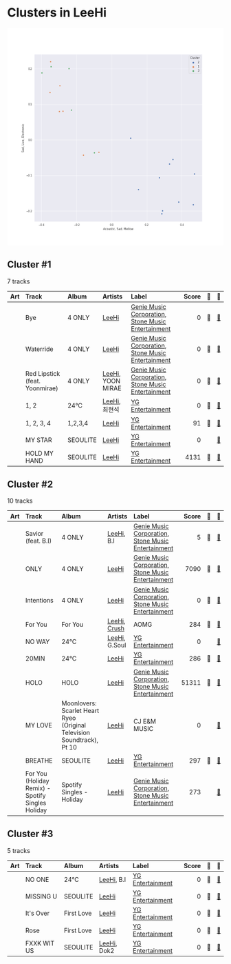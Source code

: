 # Clusters in LeeHi

![Comparison of Cluster](../../../images/artists/leehi/clusters/clusters_scatter.png)

## Cluster #1

7 tracks

| Art | Track | Album | Artists | Label | Score | 💚 | 🔗 |
|:---|:---|:---|:---|:---|---:|:---|:---|
| <img src="https://i.scdn.co/image/ab67616d0000b273d5d11b6ac4242aaa41c8be69" alt="" width="50" /> | Bye | 4 ONLY | [LeeHi](../../overview.md) | [Genie Music Corporation](../../../../labels/genie_music_corporation), [Stone Music Entertainment](../../../../labels/stone_music_entertainment) | 0 | 💚 | [🔗](https://open.spotify.com/track/6ye2BBTpOipvPNjSPxgmRC) |
| <img src="https://i.scdn.co/image/ab67616d0000b273d5d11b6ac4242aaa41c8be69" alt="" width="50" /> | Waterride | 4 ONLY | [LeeHi](../../overview.md) | [Genie Music Corporation](../../../../labels/genie_music_corporation), [Stone Music Entertainment](../../../../labels/stone_music_entertainment) | 0 | 💚 | [🔗](https://open.spotify.com/track/7JXNH2xnA23vsGasejVfWr) |
| <img src="https://i.scdn.co/image/ab67616d0000b273d5d11b6ac4242aaa41c8be69" alt="" width="50" /> | Red Lipstick (feat. Yoonmirae) | 4 ONLY | [LeeHi](../../overview.md), YOON MIRAE | [Genie Music Corporation](../../../../labels/genie_music_corporation), [Stone Music Entertainment](../../../../labels/stone_music_entertainment) | 0 | 💚 | [🔗](https://open.spotify.com/track/7nJc2Oxfn7xRX3eF4hltyl) |
| <img src="https://i.scdn.co/image/ab67616d0000b2732e1db30cc6d74a08a5e14274" alt="" width="50" /> | 1, 2 | 24℃ | [LeeHi](../../overview.md), 최현석 | [YG Entertainment](../../../../labels/yg_entertainment) | 0 | 💚 | [🔗](https://open.spotify.com/track/2U4292s8Vs8p7rDP8LYr8c) |
| <img src="https://i.scdn.co/image/ab67616d0000b2735292f306c4d8210b521cea4d" alt="" width="50" /> | 1, 2, 3, 4 | 1,2,3,4 | [LeeHi](../../overview.md) | [YG Entertainment](../../../../labels/yg_entertainment) | 91 | 💚 | [🔗](https://open.spotify.com/track/1MMuD3VaVq7qqfvRgSrbRs) |
| <img src="https://i.scdn.co/image/ab67616d0000b2730d42834b296097a0136e97d3" alt="" width="50" /> | MY STAR | SEOULITE | [LeeHi](../../overview.md) | [YG Entertainment](../../../../labels/yg_entertainment) | 0 | | [🔗](https://open.spotify.com/track/42Dl2MOplqImwLoIPMv6Me) |
| <img src="https://i.scdn.co/image/ab67616d0000b273298c56a4f6053a44b9bf968e" alt="" width="50" /> | HOLD MY HAND | SEOULITE | [LeeHi](../../overview.md) | [YG Entertainment](../../../../labels/yg_entertainment) | 4131 | 💚 | [🔗](https://open.spotify.com/track/7bwSMCwF2C4cK2W97H6oCA) |
## Cluster #2

10 tracks

| Art | Track | Album | Artists | Label | Score | 💚 | 🔗 |
|:---|:---|:---|:---|:---|---:|:---|:---|
| <img src="https://i.scdn.co/image/ab67616d0000b273d5d11b6ac4242aaa41c8be69" alt="" width="50" /> | Savior (feat. B.I) | 4 ONLY | [LeeHi](../../overview.md), B.I | [Genie Music Corporation](../../../../labels/genie_music_corporation), [Stone Music Entertainment](../../../../labels/stone_music_entertainment) | 5 | 💚 | [🔗](https://open.spotify.com/track/0DYvTdqBqW6erA1a7pFzVo) |
| <img src="https://i.scdn.co/image/ab67616d0000b273d5d11b6ac4242aaa41c8be69" alt="" width="50" /> | ONLY | 4 ONLY | [LeeHi](../../overview.md) | [Genie Music Corporation](../../../../labels/genie_music_corporation), [Stone Music Entertainment](../../../../labels/stone_music_entertainment) | 7090 | 💚 | [🔗](https://open.spotify.com/track/6TBJkXHPhu3EsMk1bshwuI) |
| <img src="https://i.scdn.co/image/ab67616d0000b273d5d11b6ac4242aaa41c8be69" alt="" width="50" /> | Intentions | 4 ONLY | [LeeHi](../../overview.md) | [Genie Music Corporation](../../../../labels/genie_music_corporation), [Stone Music Entertainment](../../../../labels/stone_music_entertainment) | 0 | 💚 | [🔗](https://open.spotify.com/track/7IN84szmayzO68enmVmKYv) |
| <img src="https://i.scdn.co/image/ab67616d0000b273a8c4052083fb4e80d1819445" alt="" width="50" /> | For You | For You | [LeeHi](../../overview.md), [Crush](../../../crush/overview.md) | AOMG | 284 | 💚 | [🔗](https://open.spotify.com/track/0JL7DoEqAUcOntWmBuOSdh) |
| <img src="https://i.scdn.co/image/ab67616d0000b2732e1db30cc6d74a08a5e14274" alt="" width="50" /> | NO WAY | 24℃ | [LeeHi](../../overview.md), G.Soul | [YG Entertainment](../../../../labels/yg_entertainment) | 0 | | [🔗](https://open.spotify.com/track/0jA0TihvVbPHgrIcHbW1Og) |
| <img src="https://i.scdn.co/image/ab67616d0000b2732e1db30cc6d74a08a5e14274" alt="" width="50" /> | 20MIN | 24℃ | [LeeHi](../../overview.md) | [YG Entertainment](../../../../labels/yg_entertainment) | 286 | 💚 | [🔗](https://open.spotify.com/track/1Wl9MPBkb50b4uevY6sxkA) |
| <img src="https://i.scdn.co/image/ab67616d0000b2733aed2ab6fbf6cd62a0abf8d8" alt="" width="50" /> | HOLO | HOLO | [LeeHi](../../overview.md) | [Genie Music Corporation](../../../../labels/genie_music_corporation), [Stone Music Entertainment](../../../../labels/stone_music_entertainment) | 51311 | 💚 | [🔗](https://open.spotify.com/track/4BSluGpjdLQihMmKgHXMxp) |
| <img src="https://i.scdn.co/image/ab67616d0000b2730a000b1a2ba7db00fc57754d" alt="" width="50" /> | MY LOVE | Moonlovers: Scarlet Heart Ryeo (Original Television Soundtrack), Pt 10 | [LeeHi](../../overview.md) | CJ E&M MUSIC | 0 | | [🔗](https://open.spotify.com/track/4PvVKyqJ6pLVi5HKpAjTPc) |
| <img src="https://i.scdn.co/image/ab67616d0000b273298c56a4f6053a44b9bf968e" alt="" width="50" /> | BREATHE | SEOULITE | [LeeHi](../../overview.md) | [YG Entertainment](../../../../labels/yg_entertainment) | 297 | 💚 | [🔗](https://open.spotify.com/track/6G4z9WbxyEeWdEQTfShACT) |
| <img src="https://i.scdn.co/image/ab67616d0000b2732935077d74bdd9c65a3956b5" alt="" width="50" /> | For You (Holiday Remix) - Spotify Singles Holiday | Spotify Singles - Holiday | [LeeHi](../../overview.md) | [Genie Music Corporation](../../../../labels/genie_music_corporation), [Stone Music Entertainment](../../../../labels/stone_music_entertainment) | 273 | | [🔗](https://open.spotify.com/track/7I4DnQPWhzZvK79px5UhT5) |
## Cluster #3

5 tracks

| Art | Track | Album | Artists | Label | Score | 💚 | 🔗 |
|:---|:---|:---|:---|:---|---:|:---|:---|
| <img src="https://i.scdn.co/image/ab67616d0000b2732e1db30cc6d74a08a5e14274" alt="" width="50" /> | NO ONE | 24℃ | [LeeHi](../../overview.md), B.I | [YG Entertainment](../../../../labels/yg_entertainment) | 0 | 💚 | [🔗](https://open.spotify.com/track/0iQ7Nc2YhlyGHeUi4R8Gl6) |
| <img src="https://i.scdn.co/image/ab67616d0000b2730d42834b296097a0136e97d3" alt="" width="50" /> | MISSING U | SEOULITE | [LeeHi](../../overview.md) | [YG Entertainment](../../../../labels/yg_entertainment) | 0 | 💚 | [🔗](https://open.spotify.com/track/4uk677I1lb0ZPSXGhL2FcA) |
| <img src="https://i.scdn.co/image/ab67616d0000b273bb0a530fc901e88d1c7a9f4d" alt="" width="50" /> | It's Over | First Love | [LeeHi](../../overview.md) | [YG Entertainment](../../../../labels/yg_entertainment) | 0 | 💚 | [🔗](https://open.spotify.com/track/47PAgx8nAijlmCdJtiq2iE) |
| <img src="https://i.scdn.co/image/ab67616d0000b273bb0a530fc901e88d1c7a9f4d" alt="" width="50" /> | Rose | First Love | [LeeHi](../../overview.md) | [YG Entertainment](../../../../labels/yg_entertainment) | 0 | 💚 | [🔗](https://open.spotify.com/track/6MksZu2sx5jzoPszxbRZMw) |
| <img src="https://i.scdn.co/image/ab67616d0000b273298c56a4f6053a44b9bf968e" alt="" width="50" /> | FXXK WIT US | SEOULITE | [LeeHi](../../overview.md), Dok2 | [YG Entertainment](../../../../labels/yg_entertainment) | 0 | 💚 | [🔗](https://open.spotify.com/track/6wj3blmFAG2pNWQ40Yuaq8) |